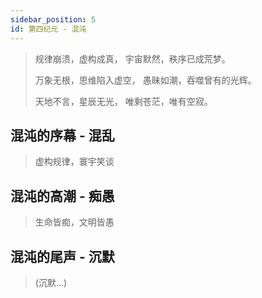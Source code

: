 ```yaml
---
sidebar_position: 5
id: 第四纪元 - 混沌
---
```


> 规律崩溃，虚构成真，
> 宇宙默然，秩序已成荒梦。
>
> 万象无根，思维陷入虚空，
> 愚昧如潮，吞噬曾有的光辉。
>
> 天地不言，星辰无光，
> 唯剩苍茫，唯有空寂。

## 混沌的序幕 - 混乱
> 虚构规律，寰宇笑谈
## 混沌的高潮 - 痴愚
> 生命皆痴，文明皆愚
## 混沌的尾声 - 沉默
> (沉默...)
